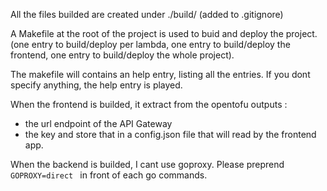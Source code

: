 All the files builded  are created under ./build/ (added to .gitignore)

A Makefile at the root of the project is used to buid and deploy the project. (one entry to build/deploy per lambda, one entry to build/deploy the frontend, one entry to build/deploy the whole project).

The makefile will contains an help entry, listing all the entries. If you dont specify anything, the help entry is played. 

When the frontend is builded, it extract from the opentofu outputs : 
* the url endpoint of the API Gateway
* the key 
and store that in a config.json file that will read by the frontend app. 

When the backend is builded, I cant use goproxy. Please preprend `GOPROXY=direct ` in front of each go commands. 